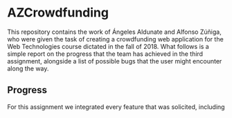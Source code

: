 # AZCrowdfunding

This repository contains the work of Ángeles Aldunate and Alfonso Zúñiga, who were given the task of creating a crowdfunding web application for the Web Technologies course dictated in the fall of 2018.
What follows is a simple report on the progress that the team has achieved in the third assignment, alongside a list of possible bugs that the user might encounter along the way.

## Progress

For this assignment we integrated every feature that was solicited, including 
